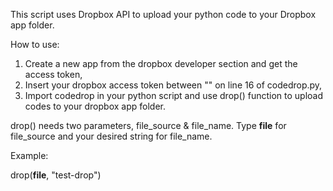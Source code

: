 This script uses Dropbox API to upload your python code to your Dropbox app folder.

How to use:

1. Create a new app from the dropbox developer section and get the access token,
2. Insert your dropbox access token between "" on line 16 of codedrop.py,
3. Import codedrop in your python script and use drop() function to upload codes to your dropbox app folder.

drop() needs two parameters, file_source & file_name. Type __file__ for file_source and your desired string for file_name.

Example:

drop(__file__, "test-drop")